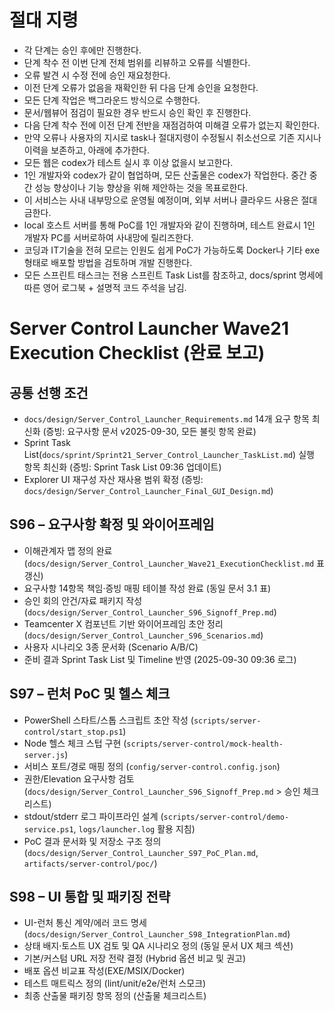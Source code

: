 # 절대 지령
- 각 단계는 승인 후에만 진행한다.
- 단계 착수 전 이번 단계 전체 범위를 리뷰하고 오류를 식별한다.
- 오류 발견 시 수정 전에 승인 재요청한다.
- 이전 단계 오류가 없음을 재확인한 뒤 다음 단계 승인을 요청한다.
- 모든 단계 작업은 백그라운드 방식으로 수행한다.
- 문서/웹뷰어 점검이 필요한 경우 반드시 승인 확인 후 진행한다.
- 다음 단계 착수 전에 이전 단계 전반을 재점검하여 미해결 오류가 없는지 확인한다.
- 만약 오류나 사용자의 지시로 task나 절대지령이 수정될시 취소선으로 기존 지시나 이력을 보존하고, 아래에 추가한다.
- 모든 웹은 codex가 테스트 실시 후 이상 없을시 보고한다.
- 1인 개발자와 codex가 같이 협업하며, 모든 산출물은 codex가 작업한다. 중간 중간 성능 향상이나 기능 향상을 위해 제안하는 것을 목표로한다.
- 이 서비스는 사내 내부망으로 운영될 예정이며, 외부 서버나 클라우드 사용은 절대 금한다.
- local 호스트 서버를 통해 PoC를 1인 개발자와 같이 진행하며, 테스트 완료시 1인 개발자 PC를 서버로하여 사내망에 릴리즈한다.
- 코딩과 IT기술을 전혀 모르는 인원도 쉽게 PoC가 가능하도록 Docker나 기타 exe 형태로 배포할 방법을 검토하며 개발 진행한다.
- 모든 스프린트 태스크는 전용 스프린트 Task List를 참조하고, docs/sprint 명세에 따른 영어 로그북 + 설명적 코드 주석을 남김.

# Server Control Launcher Wave21 Execution Checklist (완료 보고)

## 공통 선행 조건
- `docs/design/Server_Control_Launcher_Requirements.md` 14개 요구 항목 최신화 (증빙: 요구사항 문서 v2025-09-30, 모든 불릿 항목 완료)
- Sprint Task List(`docs/sprint/Sprint21_Server_Control_Launcher_TaskList.md`) 실행 항목 최신화 (증빙: Sprint Task List 09:36 업데이트)
- Explorer UI 재구성 자산 재사용 범위 확정 (증빙: `docs/design/Server_Control_Launcher_Final_GUI_Design.md`)

## S96 – 요구사항 확정 및 와이어프레임
- 이해관계자 맵 정의 완료 (`docs/design/Server_Control_Launcher_Wave21_ExecutionChecklist.md` 표 갱신)
- 요구사항 14항목 책임·증빙 매핑 테이블 작성 완료 (동일 문서 3.1 표)
- 승인 회의 안건/자료 패키지 작성 (`docs/design/Server_Control_Launcher_S96_Signoff_Prep.md`)
- Teamcenter X 컴포넌트 기반 와이어프레임 초안 정리 (`docs/design/Server_Control_Launcher_S96_Scenarios.md`)
- 사용자 시나리오 3종 문서화 (Scenario A/B/C)
- 준비 결과 Sprint Task List 및 Timeline 반영 (2025-09-30 09:36 로그)

## S97 – 런처 PoC 및 헬스 체크
- PowerShell 스타트/스톱 스크립트 초안 작성 (`scripts/server-control/start_stop.ps1`)
- Node 헬스 체크 스텁 구현 (`scripts/server-control/mock-health-server.js`)
- 서비스 포트/경로 매핑 정의 (`config/server-control.config.json`)
- 권한/Elevation 요구사항 검토 (`docs/design/Server_Control_Launcher_S96_Signoff_Prep.md` > 승인 체크리스트)
- stdout/stderr 로그 파이프라인 설계 (`scripts/server-control/demo-service.ps1`, `logs/launcher.log` 활용 지침)
- PoC 결과 문서화 및 저장소 구조 정의 (`docs/design/Server_Control_Launcher_S97_PoC_Plan.md`, `artifacts/server-control/poc/`)

## S98 – UI 통합 및 패키징 전략
- UI-런처 통신 계약/에러 코드 명세 (`docs/design/Server_Control_Launcher_S98_IntegrationPlan.md`)
- 상태 배지·토스트 UX 검토 및 QA 시나리오 정의 (동일 문서 UX 체크 섹션)
- 기본/커스텀 URL 저장 전략 결정 (Hybrid 옵션 비교 및 권고)
- 배포 옵션 비교표 작성(EXE/MSIX/Docker)
- 테스트 매트릭스 정의 (lint/unit/e2e/런처 스모크)
- 최종 산출물 패키징 항목 정의 (산출물 체크리스트)